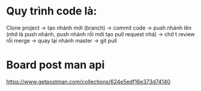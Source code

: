 # Quy trình code là: 
Clone project -> tạo nhánh mới (branch) -> commit code -> push nhánh lên (nhớ là push nhánh, push nhánh rồi mới tạo pull request nhá) -> chờ t review rồi merge -> quay lại nhánh master -> git pull

# Board post man api
https://www.getpostman.com/collections/624e5edf16e373d74140